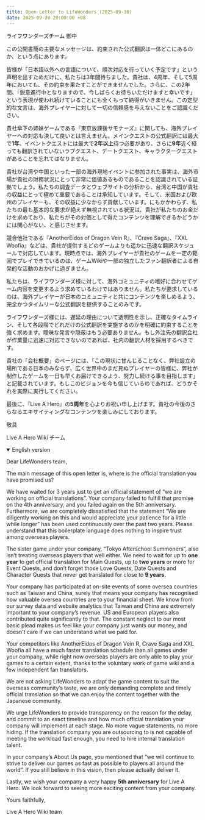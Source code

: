 ```yaml
---
title: Open Letter to LifeWonders (2025-09-30)
date: 2025-09-30 20:00:00 +08
---
```


ライフワンダーズチーム 御中

この公開書簡の主要なメッセージは、約束された公式翻訳は一体どこにあるのか、という点にあります。

皆様が「日本語以外への言語について、順次対応を行っていく予定です」という声明を出すためだけに、私たちは3年間待ちました。貴社は、4周年、そして5周年においても、その約束を果たすことができませんでした。さらに、この2年間、「鋭意進行中となりますので、今しばらくお待ちいただけますと幸いです」という表現が使われ続けていることにも全くもって納得がいきません。この定型的な文言は、海外プレイヤーに対して一切の信頼感を与えないことをご認識ください。

貴社傘下の姉妹ゲームである『東京放課後サモナーズ』に関しても、海外プレイヤーへの対応も決して良いとは言えません。メインクエストの公式翻訳には最大で**1年**、イベントクエストには最大で**2年以上**待つ必要があり、さらに**9年**近く経っても翻訳されていないラブクエスト、デートクエスト、キャラクタークエストがあることを忘れてはなりません。

貴社が台湾や中国といった一部の海外現地イベントに参加された事実は、海外市場が貴社の財務状況にとって非常に価値あるものであることを認識されている証拠でしょう。私たちの調査データとウェブサイトの分析から、台湾と中国が貴社の収益にとって極めて重要であることは承知しています。そして、米国および欧州のプレイヤーも、その収益に少なからず貢献しています。にもかかわらず、私たちの最も基本的な要求が絶えず無視されている状況は、貴社が私たちのお金だけを求めており、私たちがその対価として得たコンテンツを理解できるかどうかには関心がない、と感じさせます。

競合他社である『AnotherEidos of Dragon Vein R』、『Crave Saga』、『XXL Woofia』などは、貴社が提供するどのゲームよりも遥かに迅速な翻訳スケジュールで対応しています。現時点では、海外プレイヤーが貴社のゲームを一定の範囲でプレイできているのは、ゲームWikiや一部の独立したファン翻訳者による自発的な活動のおかげに過ぎません。

私たちは、ライフワンダーズ様に対して、海外コミュニティの嗜好に合わせてゲーム内容を変更するよう求めているわけではありません。私たちが要求しているのは、海外プレイヤーが日本のコミュニティと共にコンテンツを楽しめるよう、完全かつタイムリーな公式翻訳を提供することのみです。

ライフワンダーズ様には、遅延の理由について透明性を示し、正確なタイムライン、そして各段階でどれだけの公式翻訳を実施するのかを明確に約束することを強く求めます。曖昧な発言や隠蔽はもう必要ありません。もし外注先の翻訳会社が作業量に迅速に対応できないのであれば、社内の翻訳人材を採用するべきです。

貴社の「会社概要」のページには、「この現状に甘んじることなく、弊社設立の場所である日本のみならず、広く世界中のまだ見ぬプレイヤーの皆様に、弊社が制作したゲームを一日も早くお届けできるよう、努力し続ける事を目指します」と記載されています。もしこのビジョンを今も信じているのであれば、どうかそれを実際に実行してください。

最後に、『Live A Hero』の**5周年**を心よりお祝い申し上げます。貴社の今後のさらなるエキサイティングなコンテンツを楽しみにしております。

敬具

Live A Hero Wiki チーム

<details open markdown="1">
<summary>English version</summary>

Dear LifeWonders team,

The main message of this open letter is, where is the official translation you have promised us?

We have waited for 3 years just to get an official statement of “we are working on official translations”. Your company failed to fulfill that promise on the 4th anniversary, and you failed again on the 5th anniversary. Furthermore, we are completely dissatisfied that the statement “We are diligently working on this and would appreciate your patience for a little while longer” has been used continuously over the past two years. Please understand that this boilerplate language does nothing to inspire trust among overseas players.

The sister game under your company, “Tokyo Afterschool Summoners”, also isn’t treating overseas players that well either. We need to wait for up to **one year** to get official translation for Main Quests, up to **two years** or more for Event Quests, and don’t forget those Love Quests, Date Quests and Character Quests that never get translated for close to **9 years**.

Your company has participated at on-site events of some oversea countries such as Taiwan and China, surely that means your company has recognised how valuable oversea countries are to your financial sheet. We know from our survey data and website analytics that Taiwan and China are extremely important to your company’s revenue. US and European players also contributed quite significantly to that. The constant neglect to our most basic plead makes us feel like your company just wants our money, and doesn't care if we can understand what we paid for.

Your competitors like AnotherEidos of Dragon Vein R, Crave Saga and XXL Woofia all have a much faster translation schedule than all games under your company, while right now overseas players are only able to play your games to a certain extent, thanks to the voluntary work of game wiki and a few independent fan translators.

We are not asking LifeWonders to adapt the game content to suit the overseas community’s taste, we are only demanding complete and timely official translation so that we can enjoy the content together with the Japanese community.

We urge LifeWonders to provide transparency on the reason for the delay, and commit to an exact timeline and how much official translation your company will implement at each stage. No more vague statements, no more hiding. If the translation company you are outsourcing to is not capable of meeting the workload fast enough, you need to hire internal translation talent.

In your company’s About Us page, you mentioned that “we will continue to strive to deliver our games as fast as possible to players all around the world”. If you still believe in this vision, then please actually deliver it.

Lastly, we wish your company a very happy **5th anniversary** for Live A Hero. We look forward to seeing more exciting content from your company.

Yours faithfully,

Live A Hero Wiki team

</details>
